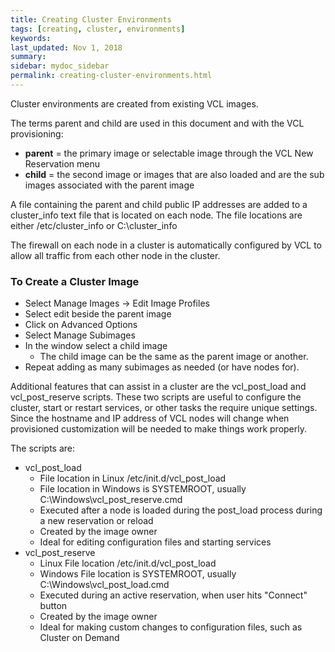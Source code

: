 ```yaml
---
title: Creating Cluster Environments
tags: [creating, cluster, environments]
keywords:
last_updated: Nov 1, 2018
summary:
sidebar: mydoc_sidebar
permalink: creating-cluster-environments.html
---
```


Cluster environments are created from existing VCL images.

The terms parent and child are used in this document and with the VCL provisioning:

* **parent** =  the primary image or selectable image through the VCL New Reservation menu
* **child** = the second image or images that are also loaded and are the sub images associated with the parent image

A file containing the parent and child public IP addresses are added to a cluster_info text file that is located on each node. The file locations are either /etc/cluster_info or C:\cluster_info


The firewall on each node in a cluster is automatically configured by VCL to allow all traffic from each other node in the cluster.

### To Create a Cluster Image

* Select Manage Images -> Edit Image Profiles
* Select edit beside the parent image
* Click on  Advanced Options
* Select Manage Subimages
* In the window select a child image
    * The child image can be the same as the parent image or another.
* Repeat adding as many subimages as needed (or have nodes for).


Additional features that can assist in a cluster are the vcl_post_load and vcl_post_reserve scripts. These two scripts are useful to configure the cluster, start or restart services, or other tasks the require unique settings. Since the hostname and IP address of VCL nodes will change when provisioned customization will be needed to make things work properly.

The scripts are:

* vcl_post_load
    * File location in Linux /etc/init.d/vcl_post_load
    * File location in Windows is SYSTEMROOT, usually C:\Windows\vcl_post_reserve.cmd
    * Executed after a node is loaded during the post_load process during a new reservation or reload
    * Created by the image owner
    * Ideal for editing configuration files and starting services
* vcl_post_reserve
    * Linux File location /etc/init.d/vcl_post_load
    * Windows File location is SYSTEMROOT, usually C:\Windows\vcl_post_load.cmd
    * Executed during an active reservation, when user hits "Connect" button
    * Created by the image owner
    * Ideal for making custom changes to configuration files, such as Cluster on Demand

